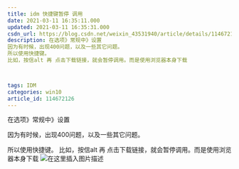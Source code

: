 ```yaml
---
title: idm 快捷键暂停 调用
date: 2021-03-11 16:35:11.000
updated: 2021-03-11 16:35:31.000
csdn_url: https://blog.csdn.net/weixin_43531940/article/details/114672126
description: 在选项》常规中》设置
因为有时候，出现400问题，以及一些其它问题。
所以使用快捷键。
比如，按信alt 再 点击下载链接，就会暂停调用。而是使用浏览器本身下载



tags: IDM
categories: win10
article_id: 114672126
---
```

﻿在选项》常规中》设置

因为有时候，出现400问题，以及一些其它问题。

所以使用快捷键。
比如，按信alt 再 点击下载链接，就会暂停调用。而是使用浏览器本身下载
![在这里插入图片描述](http://img.yayi.site/csdn/20210311163446618.png-watermaskStyle)

